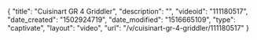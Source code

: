 {
    "title": "Cuisinart GR 4 Griddler",
    "description": "",
    "videoid": "111180517",
    "date_created": "1502924719",
    "date_modified": "1516665109",
    "type": "captivate",
    "layout": "video",
    "url": "\/v\/cuisinart-gr-4-griddler\/111180517"
}